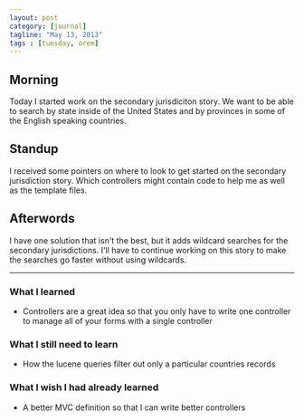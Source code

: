 ```yaml
---
layout: post
category: [journal]
tagline: "May 13, 2013"
tags : [tuesday, orem]
---
```

## Morning
Today I started work on the secondary jurisdiciton story. We want to be able to 
search by state inside of the United States and by provinces in some of the English 
speaking countries.

## Standup
I received some pointers on where to look to get started on the secondary 
jurisdiction story. Which controllers might contain code to help me as well as 
the template files.

## Afterwords
I have one solution that isn't the best, but it adds wildcard searches for the 
secondary jurisdictions. I'll have to continue working on this story to make the 
searches go faster without using wildcards.

- - -

### What I learned
+ Controllers are a great idea so that you only have to write one controller to manage all of your forms with a single controller

### What I still need to learn
+ How the lucene queries filter out only a particular countries records

### What I wish I had already learned
+ A better MVC definition so that I can write better controllers